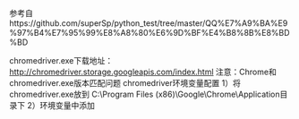 参考自https://github.com/superSp/python_test/tree/master/QQ%E7%A9%BA%E9%97%B4%E7%95%99%E8%A8%80%E6%9D%BF%E4%B8%8B%E8%BD%BD

chromedriver.exe下载地址：
    http://chromedriver.storage.googleapis.com/index.html
    注意：Chrome和chromedriver.exe版本匹配问题
chromedriver环境变量配置
    1）将chromedriver.exe放到
    C:\Program Files (x86)\Google\Chrome\Application目录下
    2）环境变量中添加
